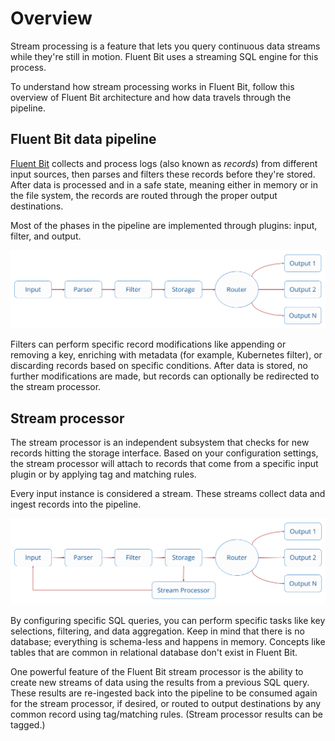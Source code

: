# Overview

Stream processing is a feature that lets you query continuous data streams while they're still in motion. Fluent Bit uses a streaming SQL engine for this process.

To understand how stream processing works in Fluent Bit, follow this overview of Fluent Bit architecture and how data travels through the pipeline.

## Fluent Bit data pipeline

[Fluent Bit](https://fluentbit.io) collects and process logs (also known as _records_) from different input sources, then parses and filters these records before they're stored. After data is processed and in a safe state, meaning either in memory or in the file system, the records are routed through the proper output destinations.

Most of the phases in the pipeline are implemented through plugins: input, filter, and output.

![](../.gitbook/assets/flb_pipeline.png)

Filters can perform specific record modifications like appending or removing a key, enriching with metadata (for example, Kubernetes filter), or discarding records based on specific conditions. After data is stored, no further modifications are made, but records can optionally be redirected to the stream processor.

## Stream processor

The stream processor is an independent subsystem that checks for new records hitting the storage interface. Based on your configuration settings, the stream processor will attach to records that come from a specific input plugin or by applying tag and matching rules.

Every input instance is considered a stream. These streams collect data and ingest records into the pipeline.

![](../.gitbook/assets/flb_pipeline_sp.png)

By configuring specific SQL queries, you can perform specific tasks like key selections, filtering, and data aggregation. Keep in mind that there is no database; everything is schema-less and happens in memory. Concepts like tables that are common in relational database don't exist in Fluent Bit.

One powerful feature of the Fluent Bit stream processor is the ability to create new streams of data using the results from a previous SQL query. These results are re-ingested back into the pipeline to be consumed again for the stream processor, if desired, or routed to output destinations by any common record using tag/matching rules. (Stream processor results can be tagged.)
